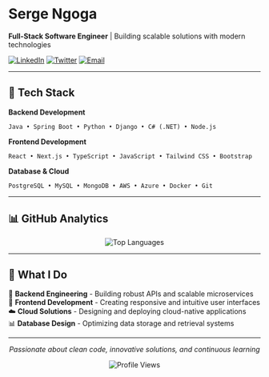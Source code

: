 # Serge Ngoga
**Full-Stack Software Engineer** | Building scalable solutions with modern technologies

[![LinkedIn](https://img.shields.io/badge/LinkedIn-0077B5?style=for-the-badge&logo=linkedin&logoColor=white)](https://linkedin.com/in/Ngoga-serge)
[![Twitter](https://img.shields.io/badge/Twitter-1DA1F2?style=for-the-badge&logo=twitter&logoColor=white)](https://twitter.com/nserge__)
[![Email](https://img.shields.io/badge/Email-D14836?style=for-the-badge&logo=gmail&logoColor=white)](mailto:sergengoga05@gmail.com)

---

## 🚀 Tech Stack

**Backend Development**
```
Java • Spring Boot • Python • Django • C# (.NET) • Node.js
```

**Frontend Development**
```
React • Next.js • TypeScript • JavaScript • Tailwind CSS • Bootstrap
```

**Database & Cloud**
```
PostgreSQL • MySQL • MongoDB • AWS • Azure • Docker • Git
```

---

## 📊 GitHub Analytics

<div align="center">

![Top Languages](https://github-readme-stats.vercel.app/api/top-langs/?username=Ngogaserge&layout=compact&theme=dark&hide_border=true&bg_color=0D1117&title_color=58A6FF&langs_count=6)


</div>

<div align="center">
  

</div>

---

## 💼 What I Do

🔧 **Backend Engineering** - Building robust APIs and scalable microservices  
🎨 **Frontend Development** - Creating responsive and intuitive user interfaces  
☁️ **Cloud Solutions** - Designing and deploying cloud-native applications  
📊 **Database Design** - Optimizing data storage and retrieval systems

---

<div align="center">

*Passionate about clean code, innovative solutions, and continuous learning*

![Profile Views](https://komarev.com/ghpvc/?username=Ngogaserge&style=flat-square&color=58A6FF)

</div>
